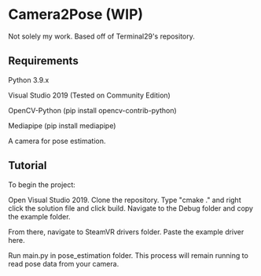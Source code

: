 #  Camera2Pose (WIP)

Not solely my work. Based off of Terminal29's repository.

## Requirements

Python 3.9.x

Visual Studio 2019 (Tested on Community Edition)

OpenCV-Python (pip install opencv-contrib-python)

Mediapipe (pip install mediapipe)

A camera for pose estimation.

## Tutorial

To begin the project:

Open Visual Studio 2019. Clone the repository. Type "cmake ." and right click the solution file and click build. Navigate to the Debug folder and copy the example folder.

From there, navigate to SteamVR drivers folder. Paste the example driver here.

Run main.py in pose_estimation folder. This process will remain running to read pose data from your camera.
